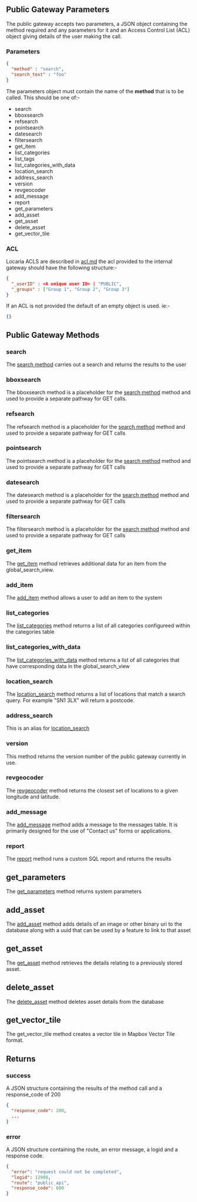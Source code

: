 ## Public Gateway Parameters

The public gateway accepts two parameters, a JSON object containing the method required and any parameters for it and an Access Control List (ACL) object giving details of the user making the call.

### Parameters

```json
{
  "method" : "search",
  "search_text" : "foo"
}
```
The parameters object must contain the name of the **method** that is to be called. This should be one of:-

- search
- bboxsearch
- refsearch
- pointsearch
- datesearch
- filtersearch
- get_item
- list_categories
- list_tags
- list_categories_with_data
- location_search
- address_search
- version
- revgeocoder
- add_message
- report
- get_parameters
- add_asset
- get_asset
- delete_asset
- get_vector_tile


### ACL

Locaria ACLS are described in [acl.md](../acl.md) the acl provided to the internal gateway should have the following structure:-

```json
{
  "_userID" : <A unique user ID> | "PUBLIC",
  "_groups" : ["Group 1", "Group 2", "Group 3"]
}
```

If an ACL is not provided the default of an empty object is used. ie:-

```json
{}
```
## Public Gateway Methods

### search

The [search method](./search.md) carries out a search and returns the results to the user

### bboxsearch

The bboxsearch method is a placeholder for the  [search method](./search.md) method and used to provide a separate pathway for GET calls.

### refsearch

The refsearch method is a placeholder for the  [search method](./search.md) method and used to provide a separate pathway for GET calls

### pointsearch

The pointsearch method is a placeholder for the  [search method](./search.md) method and used to provide a separate pathway for GET calls

### datesearch

The datesearch method is a placeholder for the  [search method](./search.md) method and used to provide a separate pathway for GET calls

### filtersearch

The filtersearch method is a placeholder for the  [search method](./search.md) method and used to provide a separate pathway for GET calls

### get_item

The [get_item](get_item.md) method retrieves additional data for an item from the global_search_view. 

### add_item

The [add_item](../internal_gateway/add_item.md) method allows a user to add an item to the system

### list_categories

The [list_categories](list_categories.md) method returns a list of all categories configureed within the categories table

### list_categories_with_data

The [list_categories_with_data](list_categories_with_data.md) method returns a list of all categories that have corresponding data in the global_search_view

### location_search

The [location_search](location_search.md) method  returns a list of locations that match a search query. For example "SN1 3LX" will return a postcode.

### address_search

This is an alias for [location_search](location_search.md)

### version

This method returns the version number of the public gateway currently in use.

### revgeocoder

The [revgeocoder](revgeocoder.md) method returns the closest set of locations to a given longitude and latitude.

### add_message

The [add_message](add_message.md) method adds a message to the messages table. It is primarily designed for the use of "Contact us" forms or applications.

### report

The [report](report.md) method runs a custom SQL report and returns the results 

## get_parameters

The [get_parameters](get) method returns system parameters 

## add_asset

The [add_asset]() method adds details of an image or other binary uri to the database along with a uuid that can be used by a feature  to link to that asset

## get_asset

The [get_asset](get_asset.md) method retrieves the details relating to a previously stored asset.

## delete_asset

The [delete_asset](delete_asset.md) method deletes asset details from the database



## get_vector_tile

The get_vector_tile method creates a vector tile in Mapbox Vector Tile format.

## Returns

### success

A JSON structure containing the results of the method call and a response_code of 200

```json
{
  "response_code": 200,
  ...
}
```
### error

A JSON structure containing the route, an error message, a logid and a response code.

```json
{
  "error": "request could not be completed",
  "logid": 12908,
  "route": "public_api",
  "response_code": 600
}
```
